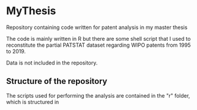 # MyThesis

Repository containing code written for patent analysis in my master thesis

The code is mainly written in R but there are some shell script that I used to reconstitute the partial PATSTAT dataset regarding WIPO patents from 1995 to 2019. 

Data is not included in the repository.

## Structure of the repository

The scripts used for performing the analysis are contained in the "r" folder, which is structured in 
